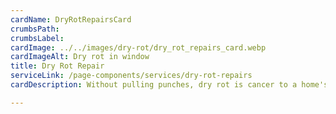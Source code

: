 ```yaml
---
cardName: DryRotRepairsCard
crumbsPath: 
crumbsLabel: 
cardImage: ../../images/dry-rot/dry_rot_repairs_card.webp
cardImageAlt: Dry rot in window
title: Dry Rot Repair
serviceLink: /page-components/services/dry-rot-repairs
cardDescription: Without pulling punches, dry rot is cancer to a home's structure!! Without warning, it can create tens of thousands of dollars in damages in a very short time period, if not attended to, when [??????]

---
```

